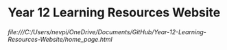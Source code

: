 <h1> Year 12 Learning Resources Website </h1>
<h6>file:///C:/Users/nevpi/OneDrive/Documents/GitHub/Year-12-Learning-Resources-Website/home_page.html</h6>
